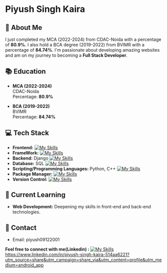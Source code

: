 # **Piyush Singh Kaira**

## 👋 About Me
I just completed my MCA (2022-2024) from CDAC-Noida with a percentage of **80.9%**. I also hold a BCA degree (2019-2022) from BVIMR with a percentage of **84.74%**. I'm passionate about developing amazing websites and am on my journey to becoming a **Full Stack Developer**.

## 📚 Education
- **MCA (2022-2024)**  
  CDAC-Noida  
  Percentage: **80.9%**

- **BCA (2019-2022)**  
  BVIMR  
  Percentage: **84.74%**

## 💻 Tech Stack
- **Frontend:**    [![My Skills](https://skillicons.dev/icons?i=js,html,css)](https://skillicons.dev)
- **FrameWork:**    [![My Skills](https://skillicons.dev/icons?i=tailwind,bootstrap)](https://skillicons.dev)
- **Backend:** Django    [![My Skills](https://skillicons.dev/icons?i=Django)](https://skillicons.dev) 
- **Database:** SQL    [![My Skills](https://skillicons.dev/icons?i=SQL)](https://skillicons.dev)
- **Scripting/Programming Languages:** Python, C++    [![My Skills](https://skillicons.dev/icons?i=python,cpp)](https://skillicons.dev)
- **Package Manager:**    [![My Skills](https://skillicons.dev/icons?i=nodejs,npm)](https://skillicons.dev)
- **Version Control:**    [![My Skills](https://skillicons.dev/icons?i=github,git)](https://skillicons.dev)

## 🌱 Current Learning
- **Web Development:** Deepening my skills in front-end and back-end technologies.

## 📧 Contact
- Email: piyush09122001

**Feel free to connect with me(Linkedin) :** [![My Skills](https://skillicons.dev/icons?i=linkedin)](https://skillicons.dev)https://www.linkedin.com/in/piyush-singh-kaira-514aa6221?utm_source=share&utm_campaign=share_via&utm_content=profile&utm_medium=android_app





<!---
zephyrlynx/zephyrlynx is a ✨ special ✨ repository because its `README.md` (this file) appears on your GitHub profile.
You can click the Preview link to take a look at your changes.
--->
